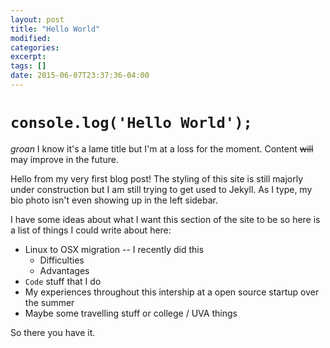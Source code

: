 ```yaml
---
layout: post
title: "Hello World"
modified:
categories:
excerpt:
tags: []
date: 2015-06-07T23:37:36-04:00
---
```


# `console.log('Hello World');`

*groan* I know it's a lame title but I'm at a loss for the moment. Content <s>will</s> may improve in the future.

Hello from my very first blog post! The styling of this site is still majorly under construction but I am still trying to get used to Jekyll. As I type, my bio photo isn't even showing up in the left sidebar. 


I have some ideas about what I want this section of the site to be so here is a list of things I could write about here:

* Linux to OSX migration -- I recently did this
	* Difficulties 
	* Advantages
* `Code` stuff that I do 
* My experiences throughout this intership at a open source startup over the summer
* Maybe some travelling stuff or college / UVA things


So there you have it. 